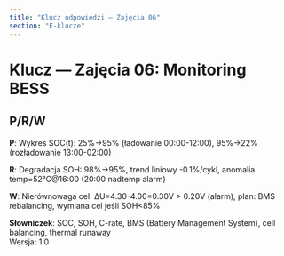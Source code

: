 ```yaml
---
title: "Klucz odpowiedzi — Zajęcia 06"
section: "E-klucze"
---
```


# Klucz — Zajęcia 06: Monitoring BESS

## P/R/W

**P**: Wykres SOC(t): 25%→95% (ładowanie 00:00-12:00), 95%→22% (rozładowanie 13:00-02:00)

**R**: Degradacja SOH: 98%→95%, trend liniowy -0.1%/cykl, anomalia temp=52°C@16:00 (20:00 nadtemp alarm)

**W**: Nierównowaga cel: ΔU=4.30-4.00=0.30V &gt; 0.20V (alarm), plan: BMS rebalancing, wymiana cel jeśli SOH&lt;85%

**Słowniczek**: SOC, SOH, C-rate, BMS (Battery Management System), cell balancing, thermal runaway  
Wersja: 1.0
